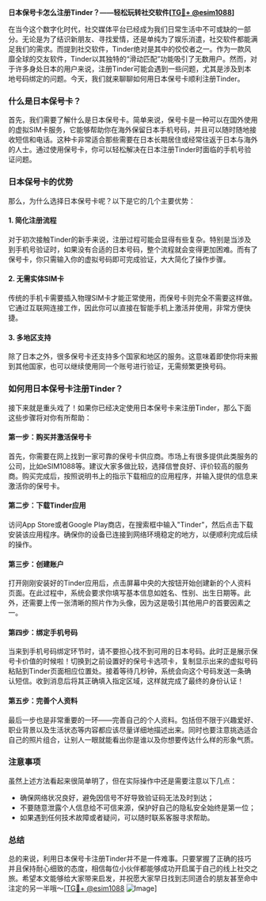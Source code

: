 **日本保号卡怎么注册Tinder？——轻松玩转社交软件[[TG💪+ @esim1088](https://t.me/s/esim1088)]**

在当今这个数字化时代，社交媒体平台已经成为我们日常生活中不可或缺的一部分。无论是为了结识新朋友、寻找爱情，还是单纯为了娱乐消遣，社交软件都能满足我们的需求。而提到社交软件，Tinder绝对是其中的佼佼者之一。作为一款风靡全球的交友软件，Tinder以其独特的“滑动匹配”功能吸引了无数用户。然而，对于许多身处日本的用户来说，注册Tinder可能会遇到一些问题，尤其是涉及到本地号码绑定的问题。今天，我们就来聊聊如何用日本保号卡顺利注册Tinder。

### 什么是日本保号卡？

首先，我们需要了解什么是日本保号卡。简单来说，保号卡是一种可以在国外使用的虚拟SIM卡服务，它能够帮助你在海外保留日本手机号码，并且可以随时随地接收短信和电话。这种卡非常适合那些需要在日本长期居住或经常往返于日本与海外的人士。通过使用保号卡，你可以轻松解决在日本注册Tinder时面临的手机号验证问题。

### 日本保号卡的优势

那么，为什么选择日本保号卡呢？以下是它的几个主要优势：

#### 1. 简化注册流程
对于初次接触Tinder的新手来说，注册过程可能会显得有些复杂。特别是当涉及到手机号验证时，如果没有合适的日本号码，整个流程就会变得更加困难。而有了保号卡，你只需输入你的虚拟号码即可完成验证，大大简化了操作步骤。

#### 2. 无需实体SIM卡
传统的手机卡需要插入物理SIM卡才能正常使用，而保号卡则完全不需要这样做。它通过互联网连接工作，因此你可以直接在智能手机上激活并使用，非常方便快捷。

#### 3. 多地区支持
除了日本之外，很多保号卡还支持多个国家和地区的服务。这意味着即使你将来搬到其他国家，也可以继续使用同一个账号进行验证，无需频繁更换号码。

### 如何用日本保号卡注册Tinder？

接下来就是重头戏了！如果你已经决定使用日本保号卡来注册Tinder，那么下面这些步骤将对你有所帮助：

#### 第一步：购买并激活保号卡
首先，你需要在网上找到一家可靠的保号卡供应商。市场上有很多提供此类服务的公司，比如eSIM1088等。建议大家多做比较，选择信誉良好、评价较高的服务商。购买完成后，按照说明书上的指示下载相应的应用程序，并输入提供的信息来激活你的保号卡。

#### 第二步：下载Tinder应用
访问App Store或者Google Play商店，在搜索框中输入"Tinder"，然后点击下载安装该应用程序。确保你的设备已连接到网络环境稳定的地方，以便顺利完成后续的操作。

#### 第三步：创建账户
打开刚刚安装好的Tinder应用后，点击屏幕中央的大按钮开始创建新的个人资料页面。在此过程中，系统会要求你填写基本信息如姓名、性别、出生日期等。此外，还需要上传一张清晰的照片作为头像，因为这是吸引其他用户的首要因素之一。

#### 第四步：绑定手机号码
当来到手机号码绑定环节时，请不要担心找不到可用的日本号码。此时正是展示保号卡价值的时候啦！切换到之前设置好的保号卡选项卡，复制显示出来的虚拟号码粘贴到Tinder页面相应位置处。接着等待几秒钟，系统会向这个号码发送一条确认短信。收到消息后将其正确填入指定区域，这样就完成了最终的身份认证！

#### 第五步：完善个人资料
最后一步也是非常重要的一环——完善自己的个人资料。包括但不限于兴趣爱好、职业背景以及生活状态等内容都应该尽量详细地描述出来。同时也要注意挑选适合自己的照片组合，让别人一眼就能看出你是谁以及你想要传达什么样的形象气质。

### 注意事项

虽然上述方法看起来很简单明了，但在实际操作中还是需要注意以下几点：

- 确保网络状况良好，避免因信号不好导致验证码无法及时到达；
- 不要随意泄露个人信息给不可信来源，保护好自己的隐私安全始终是第一位；
- 如果遇到任何技术故障或者疑问，可以随时联系客服寻求帮助。

### 总结

总的来说，利用日本保号卡注册Tinder并不是一件难事。只要掌握了正确的技巧并且保持耐心细致的态度，相信每位小伙伴都能够成功开启属于自己的线上社交之旅。希望本文能够给大家带来启发，并祝愿大家早日找到志同道合的朋友甚至命中注定的另一半哦～[[TG💪+ @esim1088](https://t.me/s/esim1088) ![Image](https://i.postimg.cc/4NQfJmqS/Snipaste-2025-05-13-00-14-12.png)]
